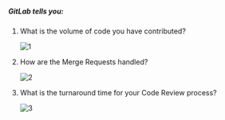 <!--
Licensed to the Apache Software Foundation (ASF) under one or more
contributor license agreements.  See the NOTICE file distributed with
this work for additional information regarding copyright ownership.
The ASF licenses this file to You under the Apache License, Version 2.0
(the "License"); you may not use this file except in compliance with
the License.  You may obtain a copy of the License at

http://www.apache.org/licenses/LICENSE-2.0

Unless required by applicable law or agreed to in writing, software
distributed under the License is distributed on an "AS IS" BASIS,
WITHOUT WARRANTIES OR CONDITIONS OF ANY KIND, either express or implied.
See the License for the specific language governing permissions and
limitations under the License.
-->

##### GitLab tells you:

1. What is the volume of code you have contributed?

   ![1](/onboard/assets/gitlab/1.png)

2. How are the Merge Requests handled?

   ![2](/onboard/assets/gitlab/2.png)

3. What is the turnaround time for your Code Review process?

   ![3](/onboard/assets/gitlab/3.png)
